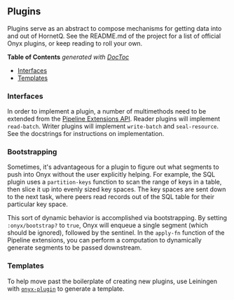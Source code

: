## Plugins

Plugins serve as an abstract to compose mechanisms for getting data into and out of HornetQ. See the README.md of the project for a list of official Onyx plugins, or keep reading to roll your own.

<!-- START doctoc generated TOC please keep comment here to allow auto update -->
<!-- DON'T EDIT THIS SECTION, INSTEAD RE-RUN doctoc TO UPDATE -->
**Table of Contents**  *generated with [DocToc](http://doctoc.herokuapp.com/)*

- [Interfaces](#interfaces)
- [Templates](#templates)

<!-- END doctoc generated TOC please keep comment here to allow auto update -->

### Interfaces

In order to implement a plugin, a number of multimethods need to be extended from the [Pipeline Extensions API](../../src/onyx/peer/pipeline_extensions.clj). Reader plugins will implement `read-batch`. Writer plugins will implement `write-batch` and `seal-resource`. See the docstrings for instructions on implementation.

### Bootstrapping

Sometimes, it's advantageous for a plugin to figure out what segments to push into Onyx without the user explicitly helping. For example, the SQL plugin uses a `partition-keys` function to scan the range of keys in a table, then slice it up into evenly sized key spaces. The key spaces are sent down to the next task, where peers read records out of the SQL table for their particular key space.

This sort of dynamic behavior is accomplished via bootstrapping. By setting `:onyx/bootstrap?` to `true`, Onyx will enqueue a single segment (which should be ignored), followed by the sentinel. In the `apply-fn` function of the Pipeline extensions, you can perform a computation to dynamically generate segments to be passed downstream.

### Templates

To help move past the boilerplate of creating new plugins, use Leiningen with [`onyx-plugin`](https://github.com/MichaelDrogalis/onyx-plugin) to generate a template.
